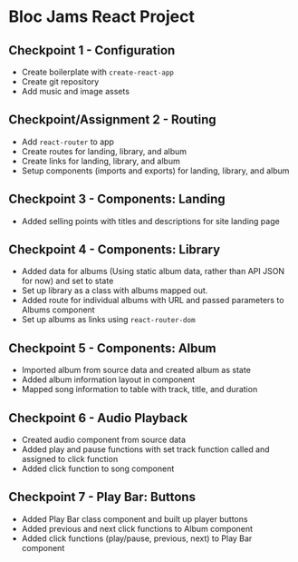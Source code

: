 # Bloc Jams React Project

## Checkpoint 1 - Configuration

* Create boilerplate with `create-react-app`
* Create git repository
* Add music and image assets

## Checkpoint/Assignment 2 - Routing

* Add `react-router` to app
* Create routes for landing, library, and album
* Create links for landing, library, and album
* Setup components (imports and exports) for landing, library, and album

## Checkpoint 3 - Components: Landing

* Added selling points with titles and descriptions for site landing page

## Checkpoint 4 - Components: Library

* Added data for albums (Using static album data, rather than API JSON for now) and set to state
* Set up library as a class with albums mapped out.
* Added route for individual albums with URL and passed parameters to Albums component
* Set up albums as links using `react-router-dom`

## Checkpoint 5 - Components: Album

* Imported album from source data and created album as state
* Added album information layout in component
* Mapped song information to table with track, title, and duration

## Checkpoint 6 - Audio Playback

* Created audio component from source data
* Added play and pause functions with set track function called and assigned to click function
* Added click function to song component

## Checkpoint 7 - Play Bar: Buttons

* Added Play Bar class component and built up player buttons
* Added previous and next click functions to Album component
* Added click functions (play/pause, previous, next) to Play Bar component